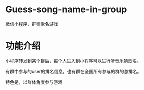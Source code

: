 # Guess-song-name-in-group
微信小程序，群猜歌名游戏

# 功能介绍

小程序转发到某个群后，每个人进入到小程序可以进行听音乐猜歌名。

有群中参与的user的排名信息，也有群在全国所有参与的群的总排名。

特色是，以群体角度参与游戏
